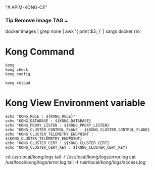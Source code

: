 "# APIM-KONG-CE" 

### Tip Remove image TAG = <none>
docker images | grep none | awk '{ print $3; }' | xargs docker rmi


# Kong Command
```
kong
kong check
kong config 

kong reload
```

# Kong View Environment variable
```
echo "KONG_ROLE : ${KONG_ROLE}"
echo "KONG_DATABASE : ${KONG_DATABASE}
echo "KONG_PROXY_LISTEN : ${KONG_PROXY_LISTEN}
echo "KONG_CLUSTER_CONTROL_PLANE : ${KONG_CLUSTER_CONTROL_PLANE}
echo "KONG_CLUSTER_TELEMETRY_ENDPOINT : ${KONG_CLUSTER_TELEMETRY_ENDPOINT}
echo "KONG_CLUSTER_CERT : ${KONG_CLUSTER_CERT}
echo "KONG_CLUSTER_CERT_KEY : ${KONG_CLUSTER_CERT_KEY}
```

cd /usr/local/kong/logs
tail -f /usr/local/kong/logs/error.log
cat /usr/local/kong/logs/error.log
tail -f /usr/local/kong/logs/access.log